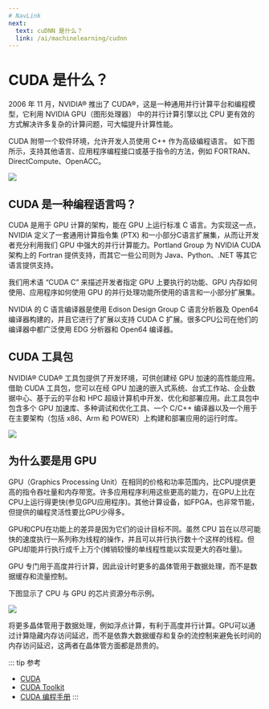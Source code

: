```yaml
---
# NavLink
next:
  text: cuDNN 是什么？
  link: /ai/machinelearning/cudnn
---
```


# CUDA 是什么？

2006 年 11 月，NVIDIA® 推出了 CUDA®，这是一种通用并行计算平台和编程模型，它利用 NVIDIA GPU（图形处理器） 中的并行计算引擎以比 CPU 更有效的方式解决许多复杂的计算问题，可大幅提升计算性能。

CUDA 附带一个软件环境，允许开发人员使用 C++ 作为高级编程语言。 如下图所示，支持其他语言、应用程序编程接口或基于指令的方法，例如 FORTRAN、DirectCompute、OpenACC。

![](/images/cuda/003.png)

## CUDA 是一种编程语言吗？

CUDA 是用于 GPU 计算的架构，能在 GPU 上运行标准 C 语言。为实现这一点，NVIDIA 定义了一套通用计算指令集 (PTX) 和一小部分C语言扩展集，从而让开发者充分利用我们 GPU 中强大的并行计算能力。Portland Group 为 NVIDIA CUDA 架构上的 Fortran 提供支持，而其它一些公司则为 Java、Python、.NET 等其它语言提供支持。

我们用术语 “CUDA C” 来描述开发者指定 GPU 上要执行的功能、GPU 内存如何使用、应用程序如何使用 GPU 的并行处理功能所使用的语言和一小部分扩展集。

NVIDIA 的 C 语言编译器是使用 Edison Design Group C 语言分析器及 Open64 编译器构建的，并且它进行了扩展以支持 CUDA C 扩展。很多CPU公司在他们的编译器中都广泛使用 EDG 分析器和 Open64 编译器。

## CUDA 工具包

NVIDIA® CUDA® 工具包提供了开发环境，可供创建经 GPU 加速的高性能应用。借助 CUDA 工具包，您可以在经 GPU 加速的嵌入式系统、台式工作站、企业数据中心、基于云的平台和 HPC 超级计算机中开发、优化和部署应用。此工具包中包含多个 GPU 加速库、多种调试和优化工具、一个 C/C++ 编译器以及一个用于在主要架构（包括 x86、Arm 和 POWER）上构建和部署应用的运行时库。

![](/images/cuda/002.png)

## 为什么要是用 GPU

GPU（Graphics Processing Unit）在相同的价格和功率范围内，比CPU提供更高的指令吞吐量和内存带宽。许多应用程序利用这些更高的能力，在GPU上比在CPU上运行得更快(参见GPU应用程序)。其他计算设备，如FPGA，也非常节能，但提供的编程灵活性要比GPU少得多。

GPU和CPU在功能上的差异是因为它们的设计目标不同。虽然 CPU 旨在以尽可能快的速度执行一系列称为线程的操作，并且可以并行执行数十个这样的线程。但GPU却能并行执行成千上万个(摊销较慢的单线程性能以实现更大的吞吐量)。

GPU 专门用于高度并行计算，因此设计时更多的晶体管用于数据处理，而不是数据缓存和流量控制。

下图显示了 CPU 与 GPU 的芯片资源分布示例。

![](/images/cuda/004.png)

将更多晶体管用于数据处理，例如浮点计算，有利于高度并行计算。GPU可以通过计算隐藏内存访问延迟，而不是依靠大数据缓存和复杂的流控制来避免长时间的内存访问延迟，这两者在晶体管方面都是昂贵的。

::: tip 参考
* [CUDA](https://www.nvidia.cn/geforce/technologies/images/cuda/)
* [CUDA Toolkit](https://developer.nvidia.cn/zh-cn/cuda-toolkit)
* [CUDA 编程手册](https://developer.nvidia.com/zh-cn/blog/cuda-intro-cn/)
:::
